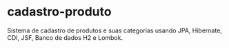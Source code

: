 # cadastro-produto
Sistema de cadastro de produtos e suas categorias usando JPA, Hibernate, CDI, JSF, Banco de dados H2 e Lombok.


